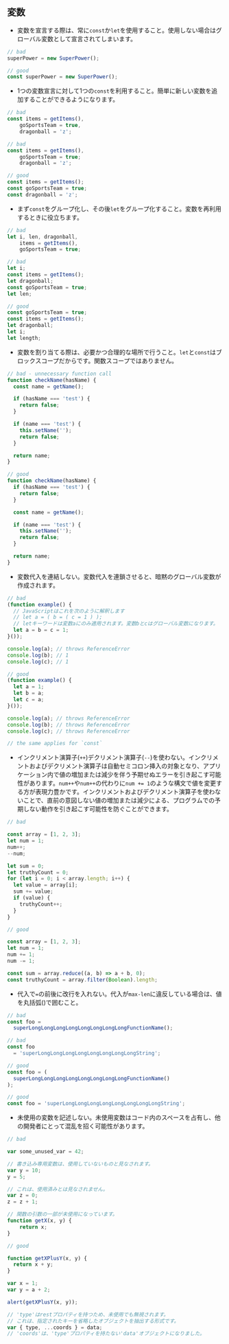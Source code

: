## 変数

* 変数を宣言する際は、常に`const`か`let`を使用すること。使用しない場合はグローバル変数として宣言されてしまいます。
```js
// bad
superPower = new SuperPower();

// good
const superPower = new SuperPower();
```
* 1つの変数宣言に対して1つの`const`を利用すること。簡単に新しい変数を追加することができるようになります。
```js
// bad
const items = getItems(),
    goSportsTeam = true,
    dragonball = 'z';

// bad
const items = getItems(),
    goSportsTeam = true;
    dragonball = 'z';

// good
const items = getItems();
const goSportsTeam = true;
const dragonball = 'z';
```
* まず`const`をグループ化し、その後`let`をグループ化すること。変数を再利用するときに役立ちます。
```js
// bad
let i, len, dragonball,
    items = getItems(),
    goSportsTeam = true;

// bad
let i;
const items = getItems();
let dragonball;
const goSportsTeam = true;
let len;

// good
const goSportsTeam = true;
const items = getItems();
let dragonball;
let i;
let length;
```
* 変数を割り当てる際は、必要かつ合理的な場所で行うこと。`let`と`const`はブロックスコープだからです。関数スコープではありません。
```js
// bad - unnecessary function call
function checkName(hasName) {
  const name = getName();

  if (hasName === 'test') {
    return false;
  }

  if (name === 'test') {
    this.setName('');
    return false;
  }

  return name;
}

// good
function checkName(hasName) {
  if (hasName === 'test') {
    return false;
  }

  const name = getName();

  if (name === 'test') {
    this.setName('');
    return false;
  }

  return name;
}
```
* 変数代入を連結しない。変数代入を連鎖させると、暗黙のグローバル変数が作成されます。
```js
// bad
(function example() {
  // JavaScriptはこれを次のように解釈します
  // let a = ( b = ( c = 1 ) );
  // letキーワードは変数aにのみ適用されます。変数bとcはグローバル変数になります。
  let a = b = c = 1;
}());

console.log(a); // throws ReferenceError
console.log(b); // 1
console.log(c); // 1

// good
(function example() {
  let a = 1;
  let b = a;
  let c = a;
}());

console.log(a); // throws ReferenceError
console.log(b); // throws ReferenceError
console.log(c); // throws ReferenceError

// the same applies for `const`
```
* インクリメント演算子(`++`)デクリメント演算子(`--`)を使わない。インクリメントおよびデクリメント演算子は自動セミコロン挿入の対象となり、アプリケーション内で値の増加または減少を伴う予期せぬエラーを引き起こす可能性があります。`num++`や`num++`の代わりに`num += 1`のような構文で値を変更する方が表現力豊かです。インクリメントおよびデクリメント演算子を使わないことで、直前の意図しない値の増加または減少による、プログラムでの予期しない動作を引き起こす可能性を防ぐことができます。
```js
// bad

const array = [1, 2, 3];
let num = 1;
num++;
--num;

let sum = 0;
let truthyCount = 0;
for (let i = 0; i < array.length; i++) {
  let value = array[i];
  sum += value;
  if (value) {
    truthyCount++;
  }
}

// good

const array = [1, 2, 3];
let num = 1;
num += 1;
num -= 1;

const sum = array.reduce((a, b) => a + b, 0);
const truthyCount = array.filter(Boolean).length;
```
* 代入で`=`の前後に改行を入れない。代入が`max-len`に違反している場合は、値を丸括弧()で囲むこと。
```js
// bad
const foo =
  superLongLongLongLongLongLongLongLongFunctionName();

// bad
const foo
  = 'superLongLongLongLongLongLongLongLongString';

// good
const foo = (
  superLongLongLongLongLongLongLongLongFunctionName()
);

// good
const foo = 'superLongLongLongLongLongLongLongLongString';
```
* 未使用の変数を記述しない。未使用変数はコード内のスペースを占有し、他の開発者にとって混乱を招く可能性があります。
```js
// bad

var some_unused_var = 42;

// 書き込み専用変数は、使用していないものと見なされます。
var y = 10;
y = 5;

// これは、使用済みとは見なされません。
var z = 0;
z = z + 1;

// 関数の引数の一部が未使用になっています。
function getX(x, y) {
    return x;
}

// good

function getXPlusY(x, y) {
  return x + y;
}

var x = 1;
var y = a + 2;

alert(getXPlusY(x, y));

// 'type'はrestプロパティを持つため、未使用でも無視されます。
// これは、指定されたキーを省略したオブジェクトを抽出する形式です。
var { type, ...coords } = data;
// 'coords'は、'type'プロパティを持たない'data'オブジェクトになりました。
```